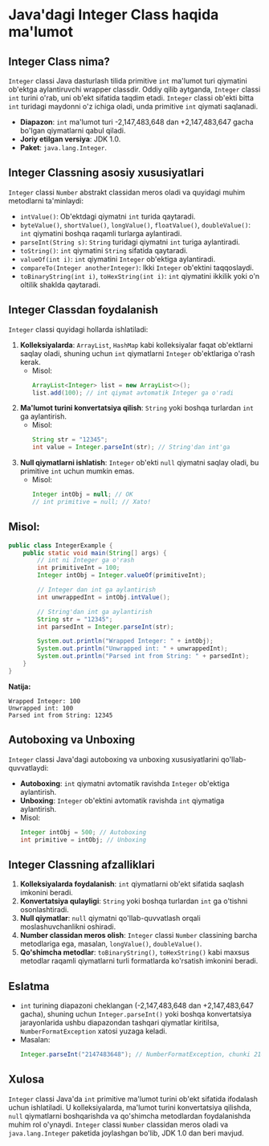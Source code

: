 # Java'dagi Integer Class haqida ma'lumot

## Integer Class nima?
`Integer` classi Java dasturlash tilida primitive `int` ma'lumot turi qiymatini ob'ektga aylantiruvchi wrapper classdir. Oddiy qilib aytganda, `Integer` classi `int` turini o'rab, uni ob'ekt sifatida taqdim etadi. `Integer` classi ob'ekti bitta `int` turidagi maydonni o'z ichiga oladi, unda primitive `int` qiymati saqlanadi.

- **Diapazon**: `int` ma'lumot turi -2,147,483,648 dan +2,147,483,647 gacha bo'lgan qiymatlarni qabul qiladi.
- **Joriy etilgan versiya**: JDK 1.0.
- **Paket**: `java.lang.Integer`.

## Integer Classning asosiy xususiyatlari
`Integer` classi `Number` abstrakt classidan meros oladi va quyidagi muhim metodlarni ta'minlaydi:
- `intValue()`: Ob'ektdagi qiymatni `int` turida qaytaradi.
- `byteValue()`, `shortValue()`, `longValue()`, `floatValue()`, `doubleValue()`: `int` qiymatini boshqa raqamli turlarga aylantiradi.
- `parseInt(String s)`: `String` turidagi qiymatni `int` turiga aylantiradi.
- `toString()`: `int` qiymatini `String` sifatida qaytaradi.
- `valueOf(int i)`: `int` qiymatini `Integer` ob'ektiga aylantiradi.
- `compareTo(Integer anotherInteger)`: Ikki `Integer` ob'ektini taqqoslaydi.
- `toBinaryString(int i)`, `toHexString(int i)`: `int` qiymatini ikkilik yoki o'n oltilik shaklda qaytaradi.

## Integer Classdan foydalanish
`Integer` classi quyidagi hollarda ishlatiladi:
1. **Kolleksiyalarda**: `ArrayList`, `HashMap` kabi kolleksiyalar faqat ob'ektlarni saqlay oladi, shuning uchun `int` qiymatlarni `Integer` ob'ektlariga o'rash kerak.
   - Misol:
     ```java
     ArrayList<Integer> list = new ArrayList<>();
     list.add(100); // int qiymat avtomatik Integer ga o'radi
     ```
2. **Ma'lumot turini konvertatsiya qilish**: `String` yoki boshqa turlardan `int` ga aylantirish.
   - Misol:
     ```java
     String str = "12345";
     int value = Integer.parseInt(str); // String'dan int'ga
     ```
3. **Null qiymatlarni ishlatish**: `Integer` ob'ekti `null` qiymatni saqlay oladi, bu primitive `int` uchun mumkin emas.
   - Misol:
     ```java
     Integer intObj = null; // OK
     // int primitive = null; // Xato!
     ```

## Misol:
```java
public class IntegerExample {
    public static void main(String[] args) {
        // int ni Integer ga o'rash
        int primitiveInt = 100;
        Integer intObj = Integer.valueOf(primitiveInt);

        // Integer dan int ga aylantirish
        int unwrappedInt = intObj.intValue();

        // String'dan int ga aylantirish
        String str = "12345";
        int parsedInt = Integer.parseInt(str);

        System.out.println("Wrapped Integer: " + intObj);
        System.out.println("Unwrapped int: " + unwrappedInt);
        System.out.println("Parsed int from String: " + parsedInt);
    }
}
```
**Natija:**
```
Wrapped Integer: 100
Unwrapped int: 100
Parsed int from String: 12345
```

## Autoboxing va Unboxing
`Integer` classi Java'dagi autoboxing va unboxing xususiyatlarini qo'llab-quvvatlaydi:
- **Autoboxing**: `int` qiymatni avtomatik ravishda `Integer` ob'ektiga aylantirish.
- **Unboxing**: `Integer` ob'ektini avtomatik ravishda `int` qiymatiga aylantirish.
- Misol:
  ```java
  Integer intObj = 500; // Autoboxing
  int primitive = intObj; // Unboxing
  ```

## Integer Classning afzalliklari
1. **Kolleksiyalarda foydalanish**: `int` qiymatlarni ob'ekt sifatida saqlash imkonini beradi.
2. **Konvertatsiya qulayligi**: `String` yoki boshqa turlardan `int` ga o'tishni osonlashtiradi.
3. **Null qiymatlar**: `null` qiymatni qo'llab-quvvatlash orqali moslashuvchanlikni oshiradi.
4. **Number classidan meros olish**: `Integer` classi `Number` classining barcha metodlariga ega, masalan, `longValue()`, `doubleValue()`.
5. **Qo'shimcha metodlar**: `toBinaryString()`, `toHexString()` kabi maxsus metodlar raqamli qiymatlarni turli formatlarda ko'rsatish imkonini beradi.

## Eslatma
- `int` turining diapazoni cheklangan (-2,147,483,648 dan +2,147,483,647 gacha), shuning uchun `Integer.parseInt()` yoki boshqa konvertatsiya jarayonlarida ushbu diapazondan tashqari qiymatlar kiritilsa, `NumberFormatException` xatosi yuzaga keladi.
- Masalan:
  ```java
  Integer.parseInt("2147483648"); // NumberFormatException, chunki 2147483648 > 2,147,483,647
  ```

## Xulosa
`Integer` classi Java'da `int` primitive ma'lumot turini ob'ekt sifatida ifodalash uchun ishlatiladi. U kolleksiyalarda, ma'lumot turini konvertatsiya qilishda, `null` qiymatlarni boshqarishda va qo'shimcha metodlardan foydalanishda muhim rol o'ynaydi. `Integer` classi `Number` classidan meros oladi va `java.lang.Integer` paketida joylashgan bo'lib, JDK 1.0 dan beri mavjud.
